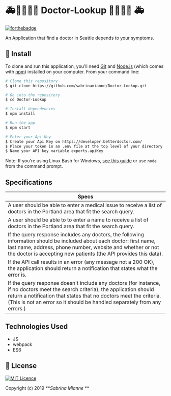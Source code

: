 #  🚑👨‍⚕️👩‍⚕️  Doctor-Lookup  👨‍⚕️👩‍⚕️ 🚑



[![forthebadge](http://forthebadge.com/images/badges/made-with-javascript.svg)](http://forthebadge.com)


An Application that find a doctor in Seattle depends to your symptoms.

## 💾 Install

To clone and run this application, you'll need [Git](https://git-scm.com) and [Node.js](https://nodejs.org/en/download/) (which comes with [npm](http://npmjs.com)) installed on your computer. From your command line:

```bash
# Clone this repository
$ git clone https://github.com/sabrinamianne/Doctor-Lookup.git

# Go into the repository
$ cd Doctor-Lookup

# Install dependencies
$ npm install

# Run the app
$ npm start

# Enter your Api Key
$ Create your Api Key on https://developer.betterdoctor.com/
$ Place your token in an .env file at the top level of your directory
$ Name your API key variable exports.apiKey
```

Note: If you're using Linux Bash for Windows, [see this guide](https://www.howtogeek.com/261575/how-to-run-graphical-linux-desktop-applications-from-windows-10s-bash-shell/) or use `node` from the command prompt.
## Specifications


| Specs  |
| ------------- |
| A user should be able to enter a medical issue to receive a list of doctors in the Portland area that fit the search query.|
| A user should be able to to enter a name to receive a list of doctors in the Portland area that fit the search query.|
| If the query response includes any doctors, the following information should be included about each doctor: first name, last name, address, phone number, website and whether or not the doctor is accepting new patients (the API provides this data).|
|If the API call results in an error (any message not a 200 OK), the application should return a notification that states what the error is. |
| If the query response doesn't include any doctors (for instance, if no doctors meet the search criteria), the application should return a notification that states that no doctors meet the criteria. (This is not an error so it should be handled separately from any errors.)|

## Technologies Used

* JS
* webpack
* ES6


## 📜 License


[![MIT Licence](https://badges.frapsoft.com/os/mit/mit.svg?v=103)](https://opensource.org/licenses/mit-license.php)

Copyright (c) 2019 **_Sabrina Mianne_ **
